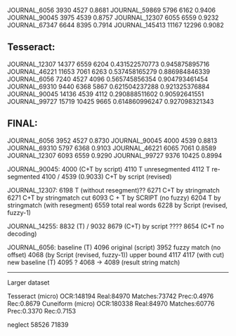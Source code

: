 JOURNAL_6056	3930	4527	0.8681
JOURNAL_59869	5796	6162	0.9406
JOURNAL_90045	3975	4539	0.8757
JOURNAL_12307	6055	6559	0.9232
JOURNAL_67347	6644	8395	0.7914
JOURNAL_145413	11167	12296	0.9082

Tesseract:
----
JOURNAL_12307	14377	6559	6204	0.431522570773	0.945875895716
JOURNAL_46221	11653	7061	6263	0.537458165279	0.886984846339
JOURNAL_6056	7240	4527	4096	0.565745856354	0.904793461454
JOURNAL_69310	9440	6368	5867	0.621504237288	0.921325376884
JOURNAL_90045	14136	4539	4112	0.290888511602	0.90592641551
JOURNAL_99727	15719	10425	9665	0.614860996247	0.927098321343

FINAL:
--
JOURNAL_6056	3952	4527	0.8730
JOURNAL_90045	4000	4539	0.8813
JOURNAL_69310	5797	6368	0.9103
JOURNAL_46221	6065	7061	0.8589
JOURNAL_12307	6093	6559	0.9290
JOURNAL_99727	9376	10425	0.8994

JOURNAL_90045:
4000 (C+T by script)
4110 T unresegmented
4112 T re-segmented
4100 / 4539 (0.9033) C+T by script (revised)

JOURNAL_12307:
6198 T (without resegment)??
6271 C+T by stringmatch
6271 C+T by stringmatch cut
6093 C + T by SCRIPT (no fuzzy)
6204 T by stringmatch (with resegment)
6559 total real words
6228 by Script (revised, fuzzy-1)

JOURNAL_14255:
8832 (T)  / 9032
8679 (C+T) by script ????
8654 (C+T no decoding)


JOURNAL_6056:
baseline (T) 4096
original (script) 3952
fuzzy match (no offset) 4068 (by Script (revised, fuzzy-1))
upper bound 4117
4117 (with cut)
new baseline (T) 4095 ?
4068 -> 4089 (result string match)

-------

Larger dataset

Tesseract (micro)
OCR:148194     Real:84970      Matches:73742   Prec:0.4976     Rec:0.8679
Cuneiform (micro)
OCR:180338     Real:84970      Matches:60776   Prec:0.3370     Rec:0.7153


neglect 58526 71839
